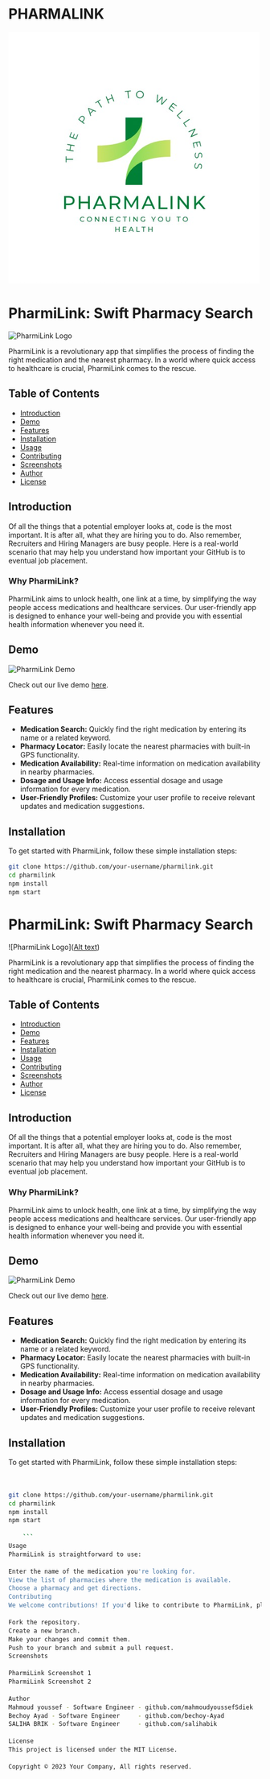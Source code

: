 # PHARMALINK


![Alt text](img/background3.png)

# PharmiLink: Swift Pharmacy Search

![PharmiLink Logo](link-to-your-logo.png)

PharmiLink is a revolutionary app that simplifies the process of finding the right medication and the nearest pharmacy. In a world where quick access to healthcare is crucial, PharmiLink comes to the rescue.

## Table of Contents

- [Introduction](#introduction)
- [Demo](#demo)
- [Features](#features)
- [Installation](#installation)
- [Usage](#usage)
- [Contributing](#contributing)
- [Screenshots](#screenshots)
- [Author](#author)
- [License](#license)

## Introduction

Of all the things that a potential employer looks at, code is the most important. It is after all, what they are hiring you to do. Also remember, Recruiters and Hiring Managers are busy people. Here is a real-world scenario that may help you understand how important your GitHub is to eventual job placement.

### Why PharmiLink?

PharmiLink aims to unlock health, one link at a time, by simplifying the way people access medications and healthcare services. Our user-friendly app is designed to enhance your well-being and provide you with essential health information whenever you need it.

## Demo

![PharmiLink Demo](link-to-your-demo-gif.gif)

Check out our live demo [here](link-to-your-live-demo).

## Features

- **Medication Search:** Quickly find the right medication by entering its name or a related keyword.
- **Pharmacy Locator:** Easily locate the nearest pharmacies with built-in GPS functionality.
- **Medication Availability:** Real-time information on medication availability in nearby pharmacies.
- **Dosage and Usage Info:** Access essential dosage and usage information for every medication.
- **User-Friendly Profiles:** Customize your user profile to receive relevant updates and medication suggestions.

## Installation

To get started with PharmiLink, follow these simple installation steps:

```bash
git clone https://github.com/your-username/pharmilink.git
cd pharmilink
npm install
npm start

```

# PharmiLink: Swift Pharmacy Search

![PharmiLink Logo]([Alt text](img/background3.png))

PharmiLink is a revolutionary app that simplifies the process of finding the right medication and the nearest pharmacy. In a world where quick access to healthcare is crucial, PharmiLink comes to the rescue.

## Table of Contents

- [Introduction](#introduction)
- [Demo](#demo)
- [Features](#features)
- [Installation](#installation)
- [Usage](#usage)
- [Contributing](#contributing)
- [Screenshots](#screenshots)
- [Author](#author)
- [License](#license)

## Introduction

Of all the things that a potential employer looks at, code is the most important. It is after all, what they are hiring you to do. Also remember, Recruiters and Hiring Managers are busy people. Here is a real-world scenario that may help you understand how important your GitHub is to eventual job placement.

### Why PharmiLink?

PharmiLink aims to unlock health, one link at a time, by simplifying the way people access medications and healthcare services. Our user-friendly app is designed to enhance your well-being and provide you with essential health information whenever you need it.

## Demo

![PharmiLink Demo](link-to-your-demo-gif.gif)

Check out our live demo [here](https://www.loom.com/share/7bef02396ce04789b7c4835dc0e9c354?sid=6a1ce179-720e-4bc6-b7e5-e159caef75d9).

## Features

- **Medication Search:** Quickly find the right medication by entering its name or a related keyword.
- **Pharmacy Locator:** Easily locate the nearest pharmacies with built-in GPS functionality.
- **Medication Availability:** Real-time information on medication availability in nearby pharmacies.
- **Dosage and Usage Info:** Access essential dosage and usage information for every medication.
- **User-Friendly Profiles:** Customize your user profile to receive relevant updates and medication suggestions.

## Installation

To get started with PharmiLink, follow these simple installation steps:

```bash
   

git clone https://github.com/your-username/pharmilink.git
cd pharmilink
npm install
npm start
    
    ```
Usage
PharmiLink is straightforward to use:

Enter the name of the medication you're looking for.
View the list of pharmacies where the medication is available.
Choose a pharmacy and get directions.
Contributing
We welcome contributions! If you'd like to contribute to PharmiLink, please follow these steps:

Fork the repository.
Create a new branch.
Make your changes and commit them.
Push to your branch and submit a pull request.
Screenshots

PharmiLink Screenshot 1
PharmiLink Screenshot 2

Author
Mahmoud youssef - Software Engineer - github.com/mahmoudyoussefSdiek
Bechoy Ayad - Software Engineer     - github.com/bechoy-Ayad
SALIHA BRIK - Software Engineer     - github.com/salihabik

License
This project is licensed under the MIT License.

Copyright © 2023 Your Company, All rights reserved.


